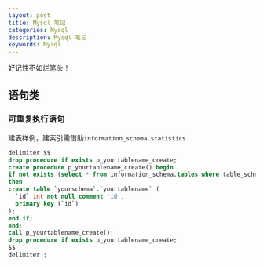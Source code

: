 ```yaml
---
layout: post
title: Mysql 笔记
categories: Mysql
description: Mysql 笔记
keywords: Mysql
---
```



好记性不如烂笔头！

## 语句类

### 可重复执行语句
建表样例，建索引需借助`information_schema.statistics`
```sql
delimiter $$
drop procedure if exists p_yourtablename_create;
create procedure p_yourtablename_create() begin
if not exists (select * from information_schema.tables where table_schema = 'yourschema' and table_name = 'yourtablename')
then
create table `yourschema`.`yourtablename` (
  `id` int not null comment 'id',
  primary key (`id`)
);
end if;
end;
call p_yourtablename_create();
drop procedure if exists p_yourtablename_create;
$$
delimiter ; 
```

